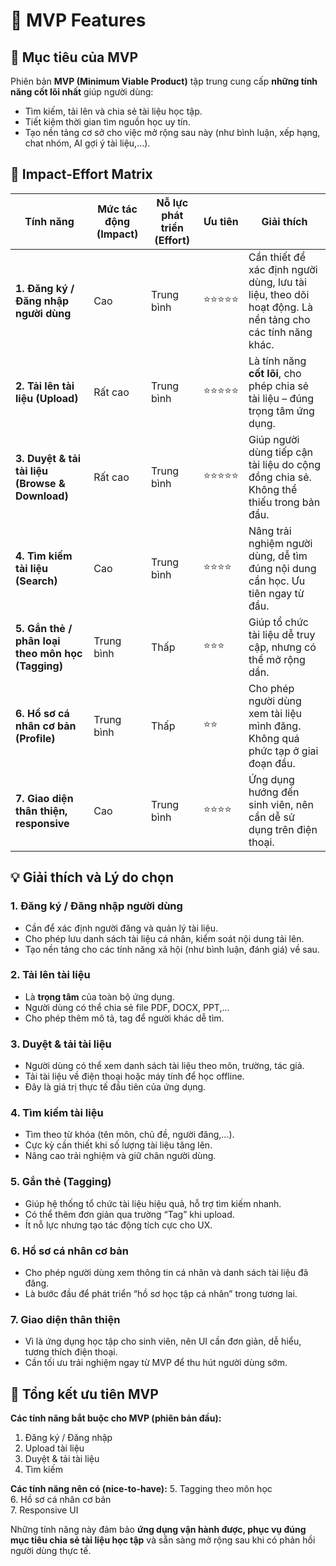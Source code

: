# 🧩 MVP Features

## 🎯 Mục tiêu của MVP
Phiên bản **MVP (Minimum Viable Product)** tập trung cung cấp **những tính năng cốt lõi nhất** giúp người dùng:
- Tìm kiếm, tải lên và chia sẻ tài liệu học tập.
- Tiết kiệm thời gian tìm nguồn học uy tín.
- Tạo nền tảng cơ sở cho việc mở rộng sau này (như bình luận, xếp hạng, chat nhóm, AI gợi ý tài liệu,…).


## 🧮 Impact-Effort Matrix

| Tính năng | Mức tác động (Impact) | Nỗ lực phát triển (Effort) | Ưu tiên | Giải thích |
|------------|------------------------|------------------------------|----------|-------------|
| **1. Đăng ký / Đăng nhập người dùng** | Cao | Trung bình | ⭐️⭐️⭐️⭐️⭐️ | Cần thiết để xác định người dùng, lưu tài liệu, theo dõi hoạt động. Là nền tảng cho các tính năng khác. |
| **2. Tải lên tài liệu (Upload)** | Rất cao | Trung bình | ⭐️⭐️⭐️⭐️⭐️ | Là tính năng **cốt lõi**, cho phép chia sẻ tài liệu – đúng trọng tâm ứng dụng. |
| **3. Duyệt & tải tài liệu (Browse & Download)** | Rất cao | Trung bình | ⭐️⭐️⭐️⭐️⭐️ | Giúp người dùng tiếp cận tài liệu do cộng đồng chia sẻ. Không thể thiếu trong bản đầu. |
| **4. Tìm kiếm tài liệu (Search)** | Cao | Trung bình | ⭐️⭐️⭐️⭐️ | Nâng trải nghiệm người dùng, dễ tìm đúng nội dung cần học. Ưu tiên ngay từ đầu. |
| **5. Gắn thẻ / phân loại theo môn học (Tagging)** | Trung bình | Thấp | ⭐️⭐️⭐️ | Giúp tổ chức tài liệu dễ truy cập, nhưng có thể mở rộng dần. |
| **6. Hồ sơ cá nhân cơ bản (Profile)** | Trung bình | Thấp | ⭐️⭐️ | Cho phép người dùng xem tài liệu mình đăng. Không quá phức tạp ở giai đoạn đầu. |
| **7. Giao diện thân thiện, responsive** | Cao | Trung bình | ⭐️⭐️⭐️⭐️ | Ứng dụng hướng đến sinh viên, nên cần dễ sử dụng trên điện thoại. |



## 💡 Giải thích và Lý do chọn

### **1. Đăng ký / Đăng nhập người dùng**
- Cần để xác định người đăng và quản lý tài liệu.
- Cho phép lưu danh sách tài liệu cá nhân, kiểm soát nội dung tải lên.
- Tạo nền tảng cho các tính năng xã hội (như bình luận, đánh giá) về sau.

### **2. Tải lên tài liệu**
- Là **trọng tâm** của toàn bộ ứng dụng.
- Người dùng có thể chia sẻ file PDF, DOCX, PPT,...
- Cho phép thêm mô tả, tag để người khác dễ tìm.

### **3. Duyệt & tải tài liệu**
- Người dùng có thể xem danh sách tài liệu theo môn, trường, tác giả.
- Tải tài liệu về điện thoại hoặc máy tính để học offline.
- Đây là giá trị thực tế đầu tiên của ứng dụng.

### **4. Tìm kiếm tài liệu**
- Tìm theo từ khóa (tên môn, chủ đề, người đăng,...).
- Cực kỳ cần thiết khi số lượng tài liệu tăng lên.
- Nâng cao trải nghiệm và giữ chân người dùng.

### **5. Gắn thẻ (Tagging)**
- Giúp hệ thống tổ chức tài liệu hiệu quả, hỗ trợ tìm kiếm nhanh.
- Có thể thêm đơn giản qua trường “Tag” khi upload.
- Ít nỗ lực nhưng tạo tác động tích cực cho UX.

### **6. Hồ sơ cá nhân cơ bản**
- Cho phép người dùng xem thông tin cá nhân và danh sách tài liệu đã đăng.
- Là bước đầu để phát triển “hồ sơ học tập cá nhân” trong tương lai.

### **7. Giao diện thân thiện**
- Vì là ứng dụng học tập cho sinh viên, nên UI cần đơn giản, dễ hiểu, tương thích điện thoại.
- Cần tối ưu trải nghiệm ngay từ MVP để thu hút người dùng sớm.


## 🚀 Tổng kết ưu tiên MVP

**Các tính năng bắt buộc cho MVP (phiên bản đầu):**
1. Đăng ký / Đăng nhập  
2. Upload tài liệu  
3. Duyệt & tải tài liệu  
4. Tìm kiếm  

**Các tính năng nên có (nice-to-have):**
5. Tagging theo môn học  
6. Hồ sơ cá nhân cơ bản  
7. Responsive UI

Những tính năng này đảm bảo **ứng dụng vận hành được, phục vụ đúng mục tiêu chia sẻ tài liệu học tập** và sẵn sàng mở rộng sau khi có phản hồi người dùng thực tế.
